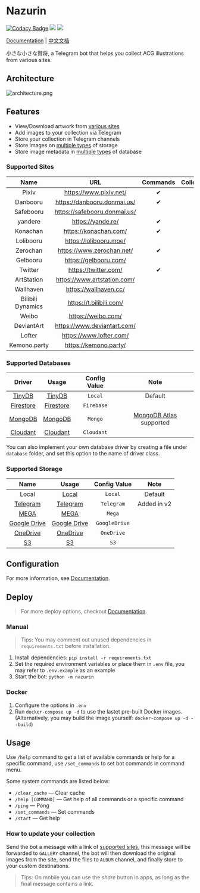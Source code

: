 # Nazurin

[![Codacy Badge](https://app.codacy.com/project/badge/Grade/5cbfed1b51a644b187ed5d9521a4ea95)](https://www.codacy.com/manual/y-young/nazurin?utm_source=github.com&utm_medium=referral&utm_content=y-young/nazurin&utm_campaign=Badge_Grade)
![](https://img.shields.io/badge/python->%3D%203.8-blue)
![](https://img.shields.io/badge/-Telegram-blue.svg?logo=telegram)

[Documentation](https://nazurin.readthedocs.io/) | [中文文档](https://nazurin.readthedocs.io/zh/)

小さな小さな賢将, a Telegram bot that helps you collect ACG illustrations from various sites.

## Architecture

![architecture.png](https://s2.loli.net/2022/09/10/mpW32BJqxajV7Sg.png)

## Features

- View/Download artwork from [various sites](#supported-sites)
- Add images to your collection via Telegram
- Store your collection in Telegram channels
- Store images on [multiple types](#supported-storage) of storage
- Store image metadata in [multiple types](#supported-databases) of database

### Supported Sites

|       Name        |              URL               | Commands | Collection |
| :---------------: | :----------------------------: | :------: | :--------: |
|       Pixiv       |    <https://www.pixiv.net/>    |    ✔     |     ✔      |
|     Danbooru      | <https://danbooru.donmai.us/>  |    ✔     |     ✔      |
|     Safebooru     | <https://safebooru.donmai.us/> |          |     ✔      |
|      yandere      |      <https://yande.re/>       |    ✔     |     ✔      |
|     Konachan      |    <https://konachan.com/>     |    ✔     |     ✔      |
|     Lolibooru     |    <https://lolibooru.moe/>    |          |     ✔      |
|     Zerochan      |  <https://www.zerochan.net/>   |    ✔     |     ✔      |
|     Gelbooru      |    <https://gelbooru.com/>     |          |     ✔      |
|      Twitter      |     <https://twitter.com/>     |    ✔     |     ✔      |
|    ArtStation     | <https://www.artstation.com/>  |          |     ✔      |
|     Wallhaven     |    <https://wallhaven.cc/>     |          |     ✔      |
| Bilibili Dynamics |   <https://t.bilibili.com/>    |          |     ✔      |
|       Weibo       |      <https://weibo.com/>      |          |     ✔      |
|    DeviantArt     | <https://www.deviantart.com/>  |          |     ✔      |
|      Lofter       |   <https://www.lofter.com/>    |          |     ✔      |
|   Kemono.party    |    <https://kemono.party/>     |          |     ✔      |

### Supported Databases

|                           Driver                            |                             Usage                              | Config Value |                           Note                           |
| :---------------------------------------------------------: | :------------------------------------------------------------: | :----------: | :------------------------------------------------------: |
|     [TinyDB](https://tinydb.readthedocs.io/en/latest/)      |    [TinyDB](https://nazurin.readthedocs.io/database/tinydb)    |   `Local`    |                         Default                          |
| [Firestore](https://firebase.google.com/products/firestore) | [Firestore](https://nazurin.readthedocs.io/database/firestore) |  `Firebase`  |                                                          |
|             [MongoDB](https://www.mongodb.com/)             |   [MongoDB](https://nazurin.readthedocs.io/database/mongodb)   |   `Mongo`    | [MongoDB Atlas](https://www.mongodb.com/atlas) supported |
|       [Cloudant](https://www.ibm.com/cloud/cloudant)        |  [Cloudant](https://nazurin.readthedocs.io/database/cloudant)  |  `Cloudant`  |                                                          |

You can also implement your own database driver by creating a file under `database` folder, and set this option to the name of driver class.

### Supported Storage

|                                          Name                                           |                                Usage                                | Config Value  |    Note     |
| :-------------------------------------------------------------------------------------: | :-----------------------------------------------------------------: | :-----------: | :---------: |
|                                          Local                                          |        [Local](https://nazurin.readthedocs.io/storage/local)        |    `Local`    |   Default   |
|                            [Telegram](https://telegram.org/)                            |     [Telegram](https://nazurin.readthedocs.io/storage/telegram)     |  `Telegram`   | Added in v2 |
|                                [MEGA](https://mega.io/)                                 |         [MEGA](https://nazurin.readthedocs.io/storage/mega)         |    `Mega`     |             |
|                        [Google Drive](https://drive.google.com/)                        | [Google Drive](https://nazurin.readthedocs.io/storage/google-drive) | `GoogleDrive` |             |
| [OneDrive](https://www.microsoft.com/en-us/microsoft-365/onedrive/online-cloud-storage) |     [OneDrive](https://nazurin.readthedocs.io/storage/onedrive)     |  `OneDrive`   |             |
|                            [S3](https://aws.amazon.com/s3/)                             |           [S3](https://nazurin.readthedocs.io/storage/s3)           |     `S3`      |             |

## Configuration

For more information, see [Documentation](https://nazurin.readthedocs.io/getting-started/configuration/).

## Deploy

> For more deploy options, checkout [Documentation](https://nazurin.readthedocs.io/getting-started/deploy/).

### Manual

> Tips: You may comment out unused dependencies in `requirements.txt` before installation.

1.  Install dependencies: `pip install -r requirements.txt`
2.  Set the required environment variables or place them in `.env` file, you may refer to `.env.example` as an example
3.  Start the bot: `python -m nazurin`

### Docker

1.  Configure the options in `.env`
2.  Run `docker-compose up -d` to use the lastet pre-built Docker images. (Alternatively, you may build the image yourself: `docker-compose up -d --build`)

## Usage

Use `/help` command to get a list of available commands or help for a specific command, use `/set_commands` to set bot commands in command menu.

Some system commands are listed below:

- `/clear_cache` — Clear cache
- `/help [COMMAND]` — Get help of all commands or a specific command
- `/ping` — Pong
- `/set_commands` — Set commands
- `/start` — Get help

### How to update your collection

Send the bot a message with a link of [supported sites](#supported-sites), this message will be forwarded to `GALLERY` channel, the bot will then download the original images from the site, send the files to `ALBUM` channel, and finally store to your custom destinations.

> Tips: On mobile you can use the _share_ button in apps, as long as the final message contains a link.
